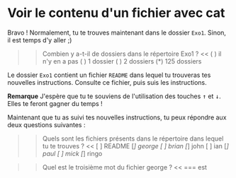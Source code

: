 # Voir le contenu d'un fichier avec cat

Bravo ! Normalement, tu te trouves maintenant dans le dossier `Exo1`. Sinon, il est temps d'y aller ;)


>> Combien y a-t-il de dossiers dans le répertoire Exo1 ? <<
( ) il n'y en a pas
( ) 1 dossier
( ) 2 dossiers
(*) 125 dossiers


Le dossier `Exo1` contient un fichier `README` dans lequel tu trouveras tes nouvelles instructions.
Consulte ce fichier, puis suis les instructions.

**Remarque** J'espère que tu te souviens de l'utilisation des touches <kbd>↑</kbd> et <kbd>↓</kbd>. Elles te feront gagner du temps !

Maintenant que tu as suivi tes nouvelles instructions, tu peux répondre aux deux questions suivantes :

>> Quels sont les fichiers présents dans le répertoire dans lequel tu te trouves ? <<
[ ] README
[*] george
[ ] brian
[*] john
[ ] ian
[*] paul
[ ] mick
[*] ringo


>> Quel est le troisième mot du fichier george ? <<
=== est



